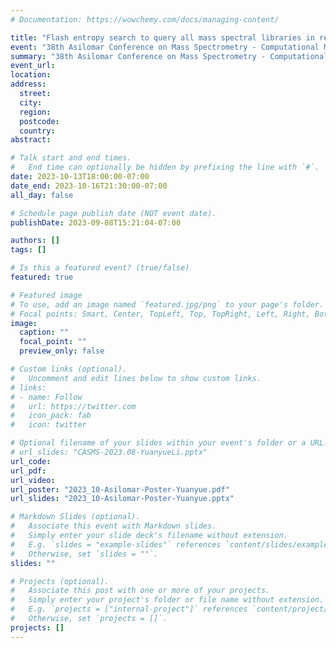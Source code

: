 ```yaml
---
# Documentation: https://wowchemy.com/docs/managing-content/

title: "Flash entropy search to query all mass spectral libraries in real time"
event: "38th Asilomar Conference on Mass Spectrometry - Computational Mass Spectrometry"
summary: "38th Asilomar Conference on Mass Spectrometry - Computational Mass Spectrometry"
event_url:
location:
address:
  street:
  city:
  region:
  postcode:
  country:
abstract:

# Talk start and end times.
#   End time can optionally be hidden by prefixing the line with `#`.
date: 2023-10-13T18:00:00-07:00
date_end: 2023-10-16T21:30:00-07:00
all_day: false

# Schedule page publish date (NOT event date).
publishDate: 2023-09-08T15:21:04-07:00

authors: []
tags: []

# Is this a featured event? (true/false)
featured: true

# Featured image
# To use, add an image named `featured.jpg/png` to your page's folder. 
# Focal points: Smart, Center, TopLeft, Top, TopRight, Left, Right, BottomLeft, Bottom, BottomRight.
image:
  caption: ""
  focal_point: ""
  preview_only: false

# Custom links (optional).
#   Uncomment and edit lines below to show custom links.
# links:
# - name: Follow
#   url: https://twitter.com
#   icon_pack: fab
#   icon: twitter

# Optional filename of your slides within your event's folder or a URL.
# url_slides: "CASMS-2023.08-YuanyueLi.pptx"
url_code:
url_pdf: 
url_video:
url_poster: "2023_10-Asilomar-Poster-Yuanyue.pdf"
url_slides: "2023_10-Asilomar-Poster-Yuanyue.pptx"

# Markdown Slides (optional).
#   Associate this event with Markdown slides.
#   Simply enter your slide deck's filename without extension.
#   E.g. `slides = "example-slides"` references `content/slides/example-slides.md`.
#   Otherwise, set `slides = ""`.
slides: ""

# Projects (optional).
#   Associate this post with one or more of your projects.
#   Simply enter your project's folder or file name without extension.
#   E.g. `projects = ["internal-project"]` references `content/project/deep-learning/index.md`.
#   Otherwise, set `projects = []`.
projects: []
---
```

